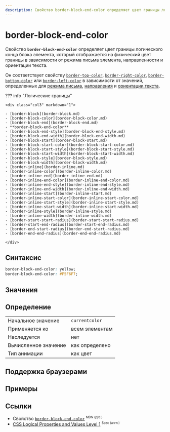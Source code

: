 ```yaml
---
description: Свойство border-block-end-color определяет цвет границы логического конца блока элемента, который отображается на физический цвет границы в зависимости от режима письма элемента, направленности и ориентации текста
---
```

<!-- TODO: -->
# border-block-end-color

Свойство **`border-block-end-color`** определяет цвет границы логического конца блока элемента, который отображается на физический цвет границы в зависимости от режима письма элемента, направленности и ориентации текста.

Он соответствует свойству [`border-top-color`](border-top-color.md), [`border-right-color`](border-right-color.md), [`border-bottom-color`](border-bottom-color.md) или [`border-left-color`](border-left-color.md) в зависимости от значений, определенных для [режима письма](writing-mode.md), [направления](direction.md) и [ориентации текста](text-orientation.md).

??? info "Логические границы"

    <div class="col3" markdown="1">

    - [border-block](border-block.md)
    - [border-block-color](border-block-color.md)
    - [border-block-end](border-block-end.md)
    - **border-block-end-color**
    - [border-block-end-style](border-block-end-style.md)
    - [border-block-end-width](border-block-end-width.md)
    - [border-block-start](border-block-start.md)
    - [border-block-start-color](border-block-start-color.md)
    - [border-block-start-style](border-block-start-style.md)
    - [border-block-start-width](border-block-start-width.md)
    - [border-block-style](border-block-style.md)
    - [border-block-width](border-block-width.md)
    - [border-inline](border-inline.md)
    - [border-inline-color](border-inline-color.md)
    - [border-inline-end](border-inline-end.md)
    - [border-inline-end-color](border-inline-end-color.md)
    - [border-inline-end-style](border-inline-end-style.md)
    - [border-inline-end-width](border-inline-end-width.md)
    - [border-inline-start](border-inline-start.md)
    - [border-inline-start-color](border-inline-start-color.md)
    - [border-inline-start-style](border-inline-start-style.md)
    - [border-inline-start-width](border-inline-start-width.md)
    - [border-inline-style](border-inline-style.md)
    - [border-inline-width](border-inline-width.md)
    - [border-start-start-radius](border-start-start-radius.md)
    - [border-start-end-radius](border-start-end-radius.md)
    - [border-end-start-radius](border-end-start-radius.md)
    - [border-end-end-radius](border-end-end-radius.md)

    </div>

## Синтаксис

```css
border-block-end-color: yellow;
border-block-end-color: #F5F6F7;
```

## Значения

## Определение

|                      |                |
| -------------------- | -------------- |
| Начальное значение   | `currentcolor`             |
| Применяется ко       | всем элементам |
| Наследуется          | нет             |
| Вычисленное значение | как определено |
| Тип анимации         | как цвет     |

## Поддержка браузерами

<p class="ciu_embed" data-feature="mdn-css__properties__border-block-end-color" data-periods="future_1,current,past_1,past_2" data-accessible-colours="false"></p>

## Примеры

## Ссылки

- Свойство [`border-block-end-color`](https://developer.mozilla.org/ru/docs/Web/CSS/border-block-end-color) <sup><small>MDN (рус.)</small></sup>
- [CSS Logical Properties and Values Level 1](https://drafts.csswg.org/css-logical/#propdef-border-block-end-color) <sup><small>Spec (англ.)</small></sup>
